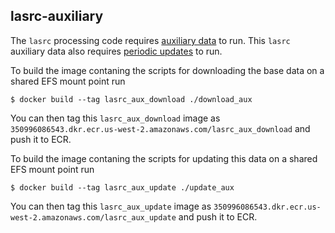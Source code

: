 ## lasrc-auxiliary
The `lasrc` processing code requires [auxiliary data](https://github.com/developmentseed/espa-surface-reflectance/tree/master/lasrc#downloads) to run.
This `lasrc` auxiliary data also requires [periodic updates](https://github.com/developmentseed/espa-surface-reflectance/tree/master/lasrc#auxiliary-data-updates) to run.

To build the image contaning the scripts for downloading the base data on a shared EFS mount point run
```shell
$ docker build --tag lasrc_aux_download ./download_aux
```
You can then tag this `lasrc_aux_download` image as `350996086543.dkr.ecr.us-west-2.amazonaws.com/lasrc_aux_download` and push it to ECR.

To build the image contaning the scripts for updating this data on a shared EFS mount point run

```shell
$ docker build --tag lasrc_aux_update ./update_aux
```
You can then tag this `lasrc_aux_update` image as `350996086543.dkr.ecr.us-west-2.amazonaws.com/lasrc_aux_update` and push it to ECR.


